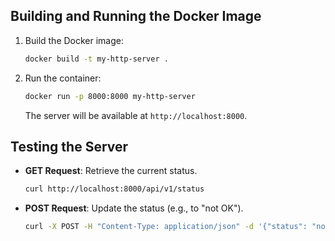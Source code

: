 ## Building and Running the Docker Image

1. Build the Docker image:
   ```bash
   docker build -t my-http-server .
   ```
2. Run the container:
   ```bash
   docker run -p 8000:8000 my-http-server
   ```
   The server will be available at `http://localhost:8000`.

## Testing the Server

- **GET Request**: Retrieve the current status.
  ```bash
  curl http://localhost:8000/api/v1/status
  ```
- **POST Request**: Update the status (e.g., to "not OK").
  ```bash
  curl -X POST -H "Content-Type: application/json" -d '{"status": "not OK"}' http://localhost:8000/api/v1/status
  ```